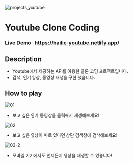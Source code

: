 ![projects_youtube](https://user-images.githubusercontent.com/66510673/167373438-956a6691-4268-4ad1-b1c7-64a57294d272.jpg)

# Youtube Clone Coding
### **Live Demo :** https://hailie-youtube.netlify.app/

## **Description**
- Youtube에서 제공하는 API를 이용한 클론 코딩 프로젝트입니다.
- 검색, 인기 영상, 동영상 재생을 구현 했습니다. 

## **How to play**
![01](https://user-images.githubusercontent.com/66510673/167383919-87ccf8ba-b0e4-4ede-8b69-c58da5a1b32d.gif)
- 보고 싶은 인기 동영상을 클릭해서 재생해보세요!

![02](https://user-images.githubusercontent.com/66510673/167383284-317cd68d-f70d-4305-869d-88781f0ab2cd.gif)
- 보고 싶은 영상이 따로 있다면 상단 검색창에 검색해보세요!

![03-2](https://user-images.githubusercontent.com/66510673/167383855-e60829a8-c75e-4115-bdff-8e83387d0928.gif)
- 모바일 기기에서도 언제든지 영상을 재생할 수 있습니다!

